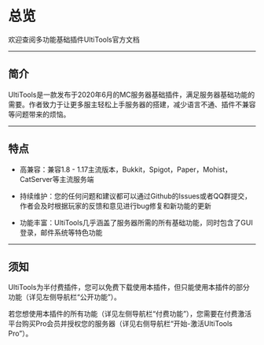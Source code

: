 # **总览**

欢迎查阅多功能基础插件UltiTools官方文档

---

## 简介

UltiTools是一款发布于2020年6月的MC服务器基础插件，满足服务器基础功能的需要。作者致力于让更多服主轻松上手服务器的搭建，减少语言不通、插件不兼容等问题带来的烦恼。

---

## 特点

* 高兼容：兼容1.8 - 1.17主流版本，Bukkit，Spigot，Paper，Mohist，CatServer等主流服务端

* 持续维护：您的任何问题和建议都可以通过Github的Issues或者QQ群提交，作者会及时根据玩家的反馈和意见进行bug修复和新功能的更新

* 功能丰富：UltiTools几乎涵盖了服务器所需的所有基础功能，同时包含了GUI登录，邮件系统等特色功能

---

## 须知

UltiTools为半付费插件，您可以免费下载使用本插件，但只能使用本插件的部分功能（详见左侧导航栏“公开功能”）。

若您想使用本插件的所有功能（详见左侧导航栏“付费功能”），您需要在付费激活平台购买Pro会员并授权您的服务器（详见右侧导航栏“开始-激活UltiTools Pro”）。

